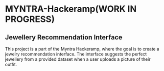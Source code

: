 # MYNTRA-Hackeramp(WORK IN PROGRESS)
## Jewellery Recommendation Interface

This project is a part of the Myntra Hackeramp, where the goal is to create a jewelry recommendation interface. The interface suggests the perfect jewellery from a provided dataset when a user uploads a picture of their outfit.
